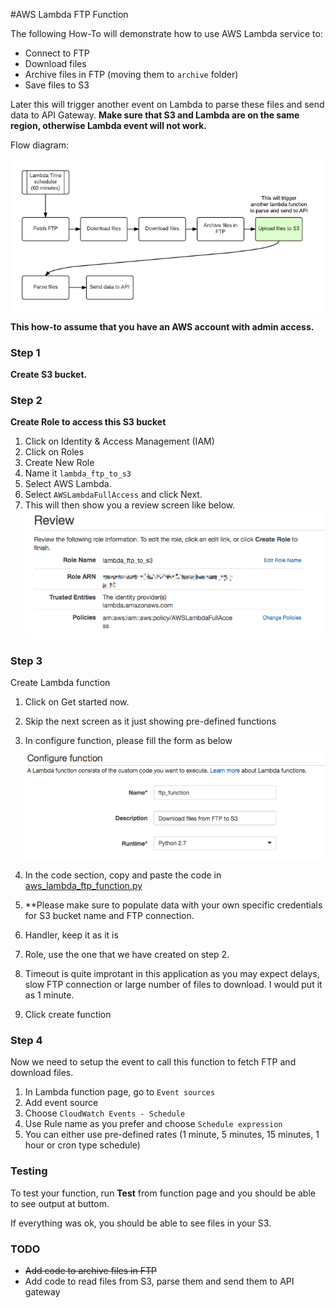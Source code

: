 #AWS Lambda FTP Function

The following How-To will demonstrate how to use AWS Lambda service to:

- Connect to FTP
- Download files
- Archive files in FTP (moving them to `archive` folder)
- Save files to S3

Later this will trigger another event on Lambda to parse these files and send data to API Gateway.
**Make sure that S3 and Lambda are on the same region, otherwise Lambda event will not work.**

Flow diagram:

![](images/lambda.png)

**This how-to assume that you have an AWS account with admin access.**


### Step 1
**Create S3 bucket.**

### Step 2
**Create Role to access this S3 bucket**

1. Click on Identity & Access Management (IAM)
2. Click on Roles
3. Create New Role
4. Name it `lambda_ftp_to_s3`
5. Select AWS Lambda.
6. Select `AWSLambdaFullAccess` and click Next.
7. This will then show you a review screen like below.
![](images/lambda_arn.png)

### Step 3
Create Lambda function

1. Click on Get started now.
2. Skip the next screen as it just showing pre-defined functions
3. In configure function, please fill the form as below
![](images/configure_function.png)

4. In the code section, copy and paste the code in [aws_lambda_ftp_function.py](./aws_lambda_ftp_function.py)
5. **Please make sure to populate data with your own specific credentials for S3 bucket name and FTP connection.
6. Handler, keep it as it is
7. Role, use the one that we have created on step 2.
8. Timeout is quite improtant in this application as you may expect delays, slow FTP connection or large number of files to download. I would put it as 1 minute.
9. Click create function


### Step 4
Now we need to setup the event to call this function to fetch FTP and download files.

1. In Lambda function page, go to `Event sources`
2. Add event source
3. Choose `CloudWatch Events - Schedule`
4. Use Rule name as you prefer and choose `Schedule expression`
5. You can either use pre-defined rates (1 minute, 5 minutes, 15 minutes, 1 hour or cron type schedule)


### Testing
To test your function, run **Test** from function page and you should be able to see output at buttom.

If everything was ok, you should be able to see files in your S3.

### TODO
- ~~Add code to archive files in FTP~~
- Add code to read files from S3, parse them and send them to API gateway
